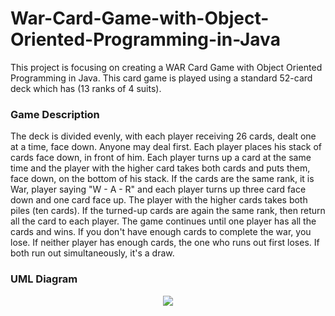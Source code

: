 # War-Card-Game-with-Object-Oriented-Programming-in-Java
This project is focusing on creating a WAR Card Game with Object Oriented Programming in Java. This card game is played using a standard 52-card deck which has (13 ranks of 4 suits). 

### Game Description

The deck is divided evenly, with each player receiving 26 cards, dealt one at a time, face down. Anyone may deal first. Each player places his stack of cards face down, in front of him. Each player turns up a card at the same time and the player with the higher card takes both cards and puts them, face down, on the bottom of his stack. If the cards are the same rank, it is War, player saying "W - A - R" and each player turns up three card face down and one card face up. The player with the higher cards takes both piles (ten cards). If the turned-up cards are again the same rank, then return all the card to each player. The game continues until one player has all the cards and wins. If you don't have enough cards to complete the war, you lose. If neither player has enough cards, the one who runs out first loses. If both run out simultaneously, it's a draw.

### UML Diagram
<p align="center">
  <img src="https://user-images.githubusercontent.com/91049876/187707048-ee7139b6-9665-4ba7-a11a-32a8d31584f6.png"/>
</p>
